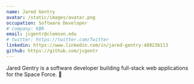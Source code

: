 ```yaml
---
name: Jared Gentry
avatar: /static/images/avatar.png
occupation: Software Developer
# company: KBR
email: jcgentr@clemson.edu
# twitter: https://twitter.com/Twitter
linkedin: https://www.linkedin.com/in/jared-gentry-48923b113
github: https://github.com/jcgentr
---
```


Jared Gentry is a software developer building full-stack web applications for the Space Force. 🚀
